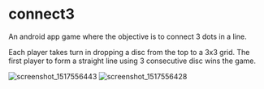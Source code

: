 # connect3
An android app game where the objective is to connect 3 dots in a line.

Each player takes turn in dropping a disc from the top to a 3x3 grid. The first player to form a straight line using 3 consecutive disc wins the game.

![screenshot_1517556443](https://user-images.githubusercontent.com/33678322/35721896-0d32adbe-07a9-11e8-93c7-068917defcb7.png)
![screenshot_1517556428](https://user-images.githubusercontent.com/33678322/35721898-0f39b83c-07a9-11e8-93ed-425bf2b7ad32.png)
